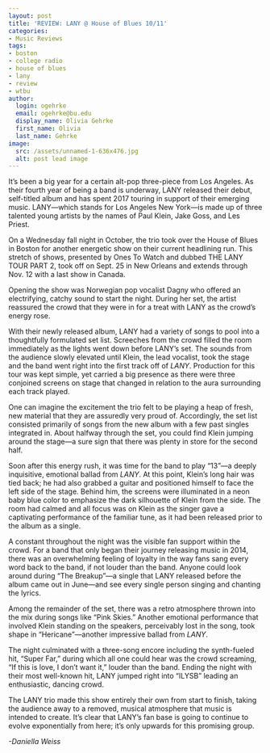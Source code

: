```yaml
---
layout: post
title: 'REVIEW: LANY @ House of Blues 10/11'
categories:
- Music Reviews
tags:
- boston
- college radio
- house of blues
- lany
- review
- wtbu
author:
  login: ogehrke
  email: ogehrke@bu.edu
  display_name: Olivia Gehrke
  first_name: Olivia
  last_name: Gehrke
image:
  src: /assets/unnamed-1-636x476.jpg
  alt: post lead image
---
```


It’s been a big year for a certain alt-pop three-piece from Los Angeles. As their fourth year of being a band is underway, LANY released their debut, self-titled album and has spent 2017 touring in support of their emerging music. LANY—which stands for Los Angeles New York—is made up of three talented young artists by the names of Paul Klein, Jake Goss, and Les Priest.

On a Wednesday fall night in October, the trio took over the House of Blues in Boston for another energetic show on their current headlining run. This stretch of shows, presented by Ones To Watch and dubbed THE LANY TOUR PART 2, took off on Sept. 25 in New Orleans and extends through Nov. 12 with a last show in Canada.

Opening the show was Norwegian pop vocalist Dagny who offered an electrifying, catchy sound to start the night. During her set, the artist reassured the crowd that they were in for a treat with LANY as the crowd’s energy rose.

With their newly released album, LANY had a variety of songs to pool into a thoughtfully formulated set list. Screeches from the crowd filled the room immediately as the lights went down before LANY’s set. The sounds from the audience slowly elevated until Klein, the lead vocalist, took the stage and the band went right into the first track off of _LANY_. Production for this tour was kept simple, yet carried a big presence as there were three conjoined screens on stage that changed in relation to the aura surrounding each track played.

One can imagine the excitement the trio felt to be playing a heap of fresh, new material that they are assuredly very proud of. Accordingly, the set list consisted primarily of songs from the new album with a few past singles integrated in. About halfway through the set, you could find Klein jumping around the stage—a sure sign that there was plenty in store for the second half.

Soon after this energy rush, it was time for the band to play “13”—a deeply inquisitive, emotional ballad from _LANY_. At this point, Klein’s long hair was tied back; he had also grabbed a guitar and positioned himself to face the left side of the stage. Behind him, the screens were illuminated in a neon baby blue color to emphasize the dark silhouette of Klein from the side. The room had calmed and all focus was on Klein as the singer gave a captivating performance of the familiar tune, as it had been released prior to the album as a single.

A constant throughout the night was the visible fan support within the crowd. For a band that only began their journey releasing music in 2014, there was an overwhelming feeling of loyalty in the way fans sang every word back to the band, if not louder than the band. Anyone could look around during “The Breakup”—a single that LANY released before the album came out in June—and see every single person singing and chanting the lyrics.

Among the remainder of the set, there was a retro atmosphere thrown into the mix during songs like “Pink Skies.” Another emotional performance that involved Klein standing on the speakers, perceivably lost in the song, took shape in “Hericane”—another impressive ballad from _LANY_.

The night culminated with a three-song encore including the synth-fueled hit, “Super Far,” during which all one could hear was the crowd screaming, “If this is love, I don’t want it,” louder than the band. Ending the night with their most well-known hit, LANY jumped right into “ILYSB” leading an enthusiastic, dancing crowd.

The LANY trio made this show entirely their own from start to finish, taking the audience away to a removed, musical atmosphere that music is intended to create. It’s clear that LANY’s fan base is going to continue to evolve exponentially from here; it’s only upwards for this promising group.

_\-Daniella Weiss_
